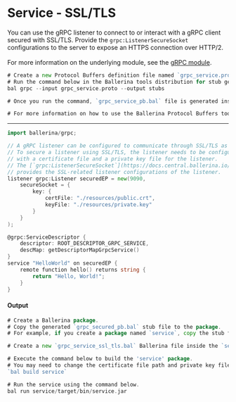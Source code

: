 # Service - SSL/TLS

 You can use the gRPC listener to connect to or interact with a gRPC client
 secured with SSL/TLS.
 Provide the `grpc:ListenerSecureSocket` configurations to the server to
 expose an HTTPS connection over HTTP/2.<br/><br/>
 For more information on the underlying module, 
 see the [gRPC module](https:docs.central.ballerina.io/ballerina/grpc/latest/).

```go
# Create a new Protocol Buffers definition file named `grpc_service.proto` and add the service definition to it.
# Run the command below in the Ballerina tools distribution for stub generation.
bal grpc --input grpc_service.proto --output stubs

# Once you run the command, `grpc_service_pb.bal` file is generated inside stubs directory.

# For more information on how to use the Ballerina Protocol Buffers tool, see the [Proto To Ballerina](https://ballerina.io/learn/by-example/proto-to-ballerina.html) example.
```

***

```go
import ballerina/grpc;

// A gRPC listener can be configured to communicate through SSL/TLS as well.
// To secure a listener using SSL/TLS, the listener needs to be configured
// with a certificate file and a private key file for the listener.
// The [`grpc:ListenerSecureSocket`](https://docs.central.ballerina.io/ballerina/grpc/latest/records/ListenerSecureSocket) record
// provides the SSL-related listener configurations of the listener.
listener grpc:Listener securedEP = new(9090,
    secureSocket = {
        key: {
            certFile: "./resources/public.crt",
            keyFile: "./resources/private.key"
        }
    }
);

@grpc:ServiceDescriptor {
    descriptor: ROOT_DESCRIPTOR_GRPC_SERVICE,
    descMap: getDescriptorMapGrpcService()
}
service "HelloWorld" on securedEP {
    remote function hello() returns string {
        return "Hello, World!";
    }
}
```

#### Output

```go
# Create a Ballerina package.
# Copy the generated `grpc_secured_pb.bal` stub file to the package.
# For example, if you create a package named `service`, copy the stub file to the `service` package.

# Create a new `grpc_service_ssl_tls.bal` Ballerina file inside the `service` package and add the service implementation.

# Execute the command below to build the 'service' package.
# You may need to change the certificate file path and private key file path.
`bal build service`

# Run the service using the command below.
bal run service/target/bin/service.jar
```